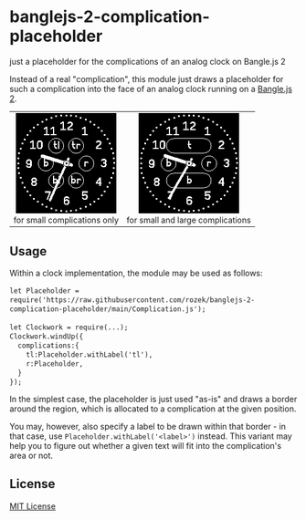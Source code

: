 # banglejs-2-complication-placeholder #

just a placeholder for the complications of an analog clock on Bangle.js 2

Instead of a real "complication", this module just draws a placeholder for such a complication into the face of an analog clock running on a [Bangle.js 2](https://www.espruino.com/Bangle.js2).

<table>
 <tr valign="top">
   <td align="center"><img src="smallPlaceholders.png"><br>for small complications only</td>
   <td align="center"><img src="largePlaceholders.png"><br>for small and large complications</td>
 </tr>
</table>

## Usage ##

Within a clock implementation, the module may be used as follows:

```
let Placeholder = require('https://raw.githubusercontent.com/rozek/banglejs-2-complication-placeholder/main/Complication.js');

let Clockwork = require(...);
Clockwork.windUp({
  complications:{
    tl:Placeholder.withLabel('tl'),
    r:Placeholder,
  }
});
```

In the simplest case, the placeholder is just used "as-is" and draws a border around the region, which is allocated to a complication at the given position.

You may, however, also specify a label to be drawn within that border - in that case, use `Placeholder.withLabel('<label>')` instead. This variant may help you to figure out whether a given text will fit into the complication's area or not.

## License ##

[MIT License](LICENSE.md)
